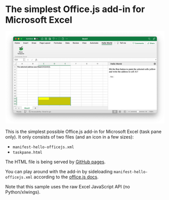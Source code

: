 # The simplest Office.js add-in for Microsoft Excel

![Screenshot](/screenshot.png?raw=true)

This is the simplest possible Office.js add-in for Microsoft Excel (task pane only). It only consists of two files (and an icon in a few sizes):

* `manifest-hello-officejs.xml`
* `taskpane.html`

The HTML file is being served by [GitHub pages](https://docs.github.com/en/pages/quickstart). 

You can play around with the add-in by sideloading `manifest-hello-officejs.xml` according to the [office.js docs](https://learn.microsoft.com/en-us/office/dev/add-ins/testing/test-debug-office-add-ins#sideload-an-office-add-in-for-testing).

Note that this sample uses the raw Excel JavaScript API (no Python/xlwings).
